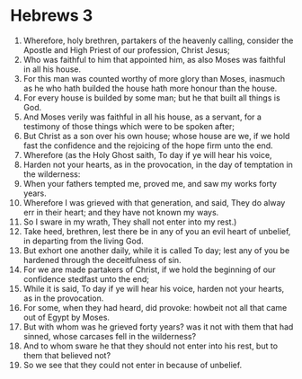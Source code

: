﻿# Hebrews 3
1. Wherefore, holy brethren, partakers of the heavenly calling, consider the Apostle and High Priest of our profession, Christ Jesus; 
2. Who was faithful to him that appointed him, as also Moses was faithful in all his house. 
3. For this man was counted worthy of more glory than Moses, inasmuch as he who hath builded the house hath more honour than the house. 
4. For every house is builded by some man; but he that built all things is God. 
5. And Moses verily was faithful in all his house, as a servant, for a testimony of those things which were to be spoken after; 
6. But Christ as a son over his own house; whose house are we, if we hold fast the confidence and the rejoicing of the hope firm unto the end. 
7. Wherefore (as the Holy Ghost saith, To day if ye will hear his voice, 
8. Harden not your hearts, as in the provocation, in the day of temptation in the wilderness: 
9. When your fathers tempted me, proved me, and saw my works forty years. 
10. Wherefore I was grieved with that generation, and said, They do alway err in their heart; and they have not known my ways. 
11. So I sware in my wrath, They shall not enter into my rest.) 
12. Take heed, brethren, lest there be in any of you an evil heart of unbelief, in departing from the living God. 
13. But exhort one another daily, while it is called To day; lest any of you be hardened through the deceitfulness of sin. 
14. For we are made partakers of Christ, if we hold the beginning of our confidence stedfast unto the end; 
15. While it is said, To day if ye will hear his voice, harden not your hearts, as in the provocation. 
16. For some, when they had heard, did provoke: howbeit not all that came out of Egypt by Moses. 
17. But with whom was he grieved forty years? was it not with them that had sinned, whose carcases fell in the wilderness? 
18. And to whom sware he that they should not enter into his rest, but to them that believed not? 
19. So we see that they could not enter in because of unbelief. 

